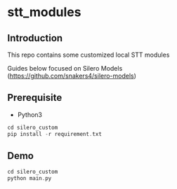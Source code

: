 # stt_modules

## Introduction
This repo contains some customized local STT modules

Guides below focused on Silero Models (https://github.com/snakers4/silero-models)

## Prerequisite
- Python3
```c
cd silero_custom
pip install -r requirement.txt
```

## Demo
```c
cd silero_custom
python main.py
```


